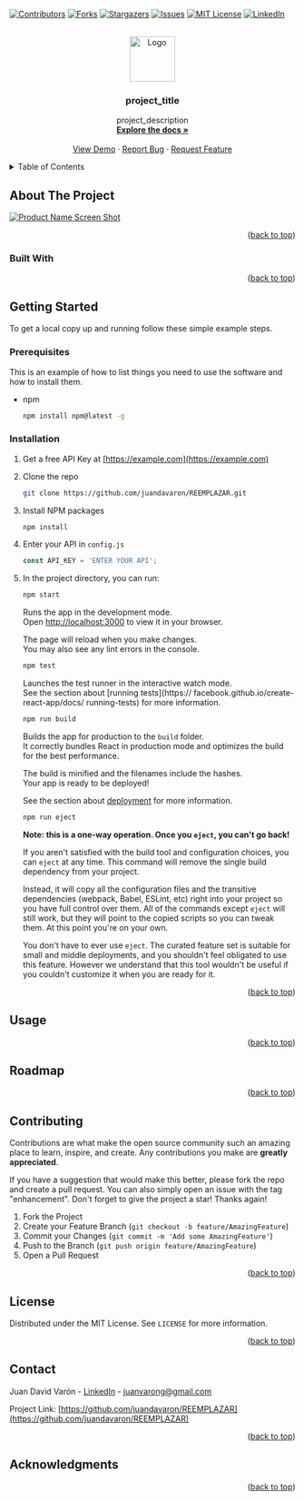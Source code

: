 <div id="top"></div>

[![Contributors][contributors-shield]][contributors-url]
[![Forks][forks-shield]][forks-url]
[![Stargazers][stars-shield]][stars-url]
[![Issues][issues-shield]][issues-url]
[![MIT License][license-shield]][license-url]
[![LinkedIn][linkedin-shield]][linkedin-url]



<!-- PROJECT LOGO -->
<br />
<div align="center">
  <a href="https://github.com/juandavaron/REEMPLAZAR">
    <img src="images/logo.png" alt="Logo" width="80" height="80">
  </a>

<h3 align="center">project_title</h3>

  <p align="center">
    project_description
    <br />
    <a href="https://github.com/juandavaron/REEMPLAZAR"><strong>Explore the docs »</strong></a>
    <br />
    <br />
    <a href="https://juandavaron.github.io/REEMPLAZAR/">View Demo</a>
    ·
    <a href="https://github.com/juandavaron/REEMPLAZAR/issues">Report Bug</a>
    ·
    <a href="https://github.com/juandavaron/REEMPLAZAR/issues">Request Feature</a>
  </p>
</div>



<!-- TABLE OF CONTENTS -->
<details>
  <summary>Table of Contents</summary>
  <ol>
    <li>
      <a href="#about-the-project">About The Project</a>
      <ul>
        <li><a href="#built-with">Built With</a></li>
      </ul>
    </li>
    <li>
      <a href="#getting-started">Getting Started</a>
      <ul>
        <li><a href="#prerequisites">Prerequisites</a></li>
        <li><a href="#installation">Installation</a></li>
      </ul>
    </li>
    <li><a href="#usage">Usage</a></li>
    <li><a href="#roadmap">Roadmap</a></li>
    <li><a href="#contributing">Contributing</a></li>
    <li><a href="#license">License</a></li>
    <li><a href="#contact">Contact</a></li>
    <li><a href="#acknowledgments">Acknowledgments</a></li>
  </ol>
</details>



<!-- ABOUT THE PROJECT -->
## About The Project

[![Product Name Screen Shot][product-screenshot]](https://example.com)

<p align="right">(<a href="#top">back to top</a>)</p>



### Built With

<p align="right">(<a href="#top">back to top</a>)</p>



<!-- GETTING STARTED -->
## Getting Started

To get a local copy up and running follow these simple example steps.

### Prerequisites

This is an example of how to list things you need to use the software and how to install them.
* npm
  ```sh
  npm install npm@latest -g
  ```

### Installation

1. Get a free API Key at [https://example.com](https://example.com)
2. Clone the repo
   ```sh
   git clone https://github.com/juandavaron/REEMPLAZAR.git
   ```
3. Install NPM packages
   ```sh
   npm install
   ```
4. Enter your API in `config.js`
   ```js
   const API_KEY = 'ENTER YOUR API';
   ```
5. In the project directory, you can run:
    ```sh
    npm start
    ```

    Runs the app in the development mode.\
    Open [http://localhost:3000](http://localhost:3000) to view it in your browser.

    The page will reload when you make changes.\
    You may also see any lint errors in the console.
    ```sh
    npm test
    ```

    Launches the test runner in the interactive watch     mode.\
    See the section about [running tests](https://    facebook.github.io/create-react-app/docs/   running-tests) for more information.
    ```sh
    npm run build
    ```

    Builds the app for production to the `build` folder.\
    It correctly bundles React in production mode and optimizes the build for the best performance.

    The build is minified and the filenames include the hashes.\
    Your app is ready to be deployed!

    See the section about [deployment](https://facebook.github.io/create-react-app/docs/deployment) for more information.
    ```sh
    npm run eject
    ```

    **Note: this is a one-way operation. Once you `eject`, you can't go back!**

    If you aren't satisfied with the build tool and configuration choices, you can `eject` at any time. This command will remove the single build dependency from your project.

    Instead, it will copy all the configuration files and the transitive dependencies (webpack, Babel, ESLint, etc) right into your project so you have full control over them. All of the commands except `eject` will still work, but they will point to the copied scripts so you can tweak them. At this point you're on your own.

    You don't have to ever use `eject`. The curated feature set is suitable for small and middle deployments, and you shouldn't feel obligated to use this feature. However we understand that this tool wouldn't be useful if you couldn't customize it when you are ready for it.


<p align="right">(<a href="#top">back to top</a>)</p>


<!-- USAGE EXAMPLES -->
## Usage


<p align="right">(<a href="#top">back to top</a>)</p>



<!-- ROADMAP -->
## Roadmap

<p align="right">(<a href="#top">back to top</a>)</p>



<!-- CONTRIBUTING -->
## Contributing

Contributions are what make the open source community such an amazing place to learn, inspire, and create. Any contributions you make are **greatly appreciated**.

If you have a suggestion that would make this better, please fork the repo and create a pull request. You can also simply open an issue with the tag "enhancement".
Don't forget to give the project a star! Thanks again!

1. Fork the Project
2. Create your Feature Branch (`git checkout -b feature/AmazingFeature`)
3. Commit your Changes (`git commit -m 'Add some AmazingFeature'`)
4. Push to the Branch (`git push origin feature/AmazingFeature`)
5. Open a Pull Request

<p align="right">(<a href="#top">back to top</a>)</p>



<!-- LICENSE -->
## License

Distributed under the MIT License. See `LICENSE` for more information.

<p align="right">(<a href="#top">back to top</a>)</p>



<!-- CONTACT -->
## Contact

Juan David Varón - [LinkedIn](https://www.linkedin.com/in/juanvarong/) - juanvarong@gmail.com

Project Link: [https://github.com/juandavaron/REEMPLAZAR](https://github.com/juandavaron/REEMPLAZAR)

<p align="right">(<a href="#top">back to top</a>)</p>



<!-- ACKNOWLEDGMENTS -->
## Acknowledgments

<p align="right">(<a href="#top">back to top</a>)</p>



<!-- MARKDOWN LINKS & IMAGES -->
[contributors-shield]: https://img.shields.io/github/contributors/juandavaron/REEMPLAZAR.svg?style=for-the-badge
[contributors-url]: https://github.com/juandavaron/REEMPLAZAR/graphs/contributors

[forks-shield]: https://img.shields.io/github/forks/juandavaron/REEMPLAZAR.svg?style=for-the-badge
[forks-url]: https://github.com/juandavaron/REEMPLAZAR/network/members

[stars-shield]: https://img.shields.io/github/stars/juandavaron/REEMPLAZAR.svg?style=for-the-badge
[stars-url]: https://github.com/juandavaron/REEMPLAZAR/stargazers

[issues-shield]: https://img.shields.io/github/issues/juandavaron/REEMPLAZAR.svg?style=for-the-badge
[issues-url]: https://github.com/juandavaron/REEMPLAZAR/issues

[license-shield]: https://img.shields.io/github/license/juandavaron/REEMPLAZAR.svg?style=for-the-badge
[license-url]: https://github.com/juandavaron/REEMPLAZAR/blob/master/LICENSE

[linkedin-shield]: https://img.shields.io/badge/-LinkedIn-black.svg?style=for-the-badge&logo=linkedin&colorB=555
[linkedin-url]: https://www.linkedin.com/in/juanvarong/

[product-screenshot]: images/screenshot.png